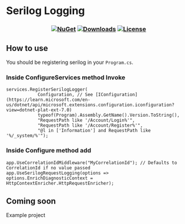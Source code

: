 # Serilog Logging
<h3 align="center">

  [![NuGet](https://img.shields.io/nuget/v/Biplov.Serilog.svg)](https://www.nuget.org/packages/Biplov.Serilog/)
  [![Downloads](https://img.shields.io/nuget/dt/Biplov.Serilog?color=brightgreen.svg)](https://www.nuget.org/packages/Biplov.Serilog/)
  [![License](https://img.shields.io/badge/license-MIT-blue.svg)](LICENSE.md)

</h3>

## How to use

You should be registering serilog in your `Program.cs`.

### Inside ConfigureServices method Invoke

```
services.RegisterSerilogLogger(
            Configuration, // See [IConfiguration](https://learn.microsoft.com/en-us/dotnet/api/microsoft.extensions.configuration.iconfiguration?view=dotnet-plat-ext-7.0)
            typeof(Program).Assembly.GetName().Version.ToString(),
            "RequestPath like '/Account/Login%'",
            "RequestPath like '/Account/Register%'",
            "@l in ['Information'] and RequestPath like '%/_system/%'");
```

### Inside Configure method add
```
app.UseCorrelationIdMiddleware("MyCorrelationId"); // Defaults to CorrelationId if no value passed
app.UseSerilogRequestLogging(options => options.EnrichDiagnosticContext = HttpContextEnricher.HttpRequestEnricher);
```
## Coming soon
Example project
